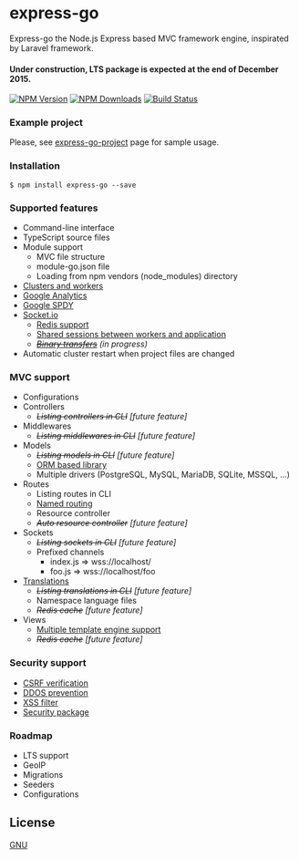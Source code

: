 # express-go #
Express-go the Node.js Express based MVC framework engine, inspirated by Laravel framework.

#### Under construction, LTS package is expected at the end of December 2015. ####

[![NPM Version][npm-image]][npm-url]
[![NPM Downloads][downloads-image]][downloads-url]
[![Build Status][travis-image]][travis-url]

### Example project ###
Please, see [express-go-project](https://github.com/express-go/express-go-project/) page for sample usage.

### Installation ###
```
$ npm install express-go --save
```

### Supported features ###
* Command-line interface
* TypeScript source files
* Module support
    * MVC file structure
    * module-go.json file
    * Loading from npm vendors (node_modules) directory
* [Clusters and workers](https://nodejs.org/api/cluster.html)
* [Google Analytics](https://www.npmjs.com/package/nodalytics)
* [Google SPDY](https://www.npmjs.com/package/spdy)
* [Socket.io](https://www.npmjs.com/package/socket.io)
    * [Redis support](https://www.npmjs.com/package/socket.io-redis)
    * [Shared sessions between workers and application](https://www.npmjs.com/package/socket.io.session)
    * *~~[Binary transfers](https://www.npmjs.com/package/socket.io-stream)~~ (in progress)*
* Automatic cluster restart when project files are changed


### MVC support ###
* Configurations
* Controllers
    * *~~Listing controllers in CLI~~ [future feature]*
* Middlewares
    * *~~Listing middlewares in CLI~~ [future feature]*
* Models
    * *~~Listing models in CLI~~ [future feature]*
    * [ORM based library](https://www.npmjs.com/package/sequelize)
    * Multiple drivers (PostgreSQL, MySQL, MariaDB, SQLite, MSSQL, ...)
* Routes
    * Listing routes in CLI
    * [Named routing](https://www.npmjs.com/package/named-routes)
    * Resource controller
    * *~~Auto resource controller~~ [future feature]*
* Sockets
    * *~~Listing sockets in CLI~~ [future feature]*
    * Prefixed channels
        * index.js => wss://localhost/
        * foo.js   => wss://localhost/foo
* [Translations](https://www.npmjs.com/package/i18next)
    * *~~Listing translations in CLI~~ [future feature]*
    * Namespace language files
    * *~~Redis cache~~ [future feature]*
* Views
    * [Multiple template engine support](https://www.npmjs.com/package/consolidate)
    * *~~Redis cache~~ [future feature]*

### Security support ###
* [CSRF verification](https://www.npmjs.com/package/csurf)
* [DDOS prevention](https://www.npmjs.com/package/ddos)
* [XSS filter](https://www.npmjs.com/package/xss)
* [Security package](https://www.npmjs.com/package/helmet)

### Roadmap ###
* LTS support
* GeoIP
* Migrations
* Seeders
* Configurations

## License

  [GNU](LICENSE)

[npm-image]: https://img.shields.io/npm/v/express-go.svg
[npm-url]: https://npmjs.org/package/express-go
[downloads-image]: https://img.shields.io/npm/dm/express-go.svg
[downloads-url]: https://npmjs.org/package/express-go
[travis-image]: https://img.shields.io/travis/express-go/express-go/master.svg?label=linux
[travis-url]: https://travis-ci.org/express-go/express-go
